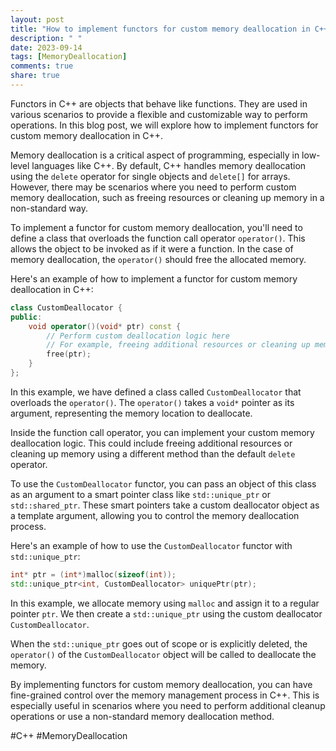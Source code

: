 ```yaml
---
layout: post
title: "How to implement functors for custom memory deallocation in C++"
description: " "
date: 2023-09-14
tags: [MemoryDeallocation]
comments: true
share: true
---
```

 

Functors in C++ are objects that behave like functions. They are used in various scenarios to provide a flexible and customizable way to perform operations. In this blog post, we will explore how to implement functors for custom memory deallocation in C++.

Memory deallocation is a critical aspect of programming, especially in low-level languages like C++. By default, C++ handles memory deallocation using the `delete` operator for single objects and `delete[]` for arrays. However, there may be scenarios where you need to perform custom memory deallocation, such as freeing resources or cleaning up memory in a non-standard way. 

To implement a functor for custom memory deallocation, you'll need to define a class that overloads the function call operator `operator()`. This allows the object to be invoked as if it were a function. In the case of memory deallocation, the `operator()` should free the allocated memory. 

Here's an example of how to implement a functor for custom memory deallocation in C++:

```cpp
class CustomDeallocator {
public:
    void operator()(void* ptr) const {
        // Perform custom deallocation logic here
        // For example, freeing additional resources or cleaning up memory
        free(ptr);
    } 
};
```

In this example, we have defined a class called `CustomDeallocator` that overloads the `operator()`. The `operator()` takes a `void*` pointer as its argument, representing the memory location to deallocate. 

Inside the function call operator, you can implement your custom memory deallocation logic. This could include freeing additional resources or cleaning up memory using a different method than the default `delete` operator.

To use the `CustomDeallocator` functor, you can pass an object of this class as an argument to a smart pointer class like `std::unique_ptr` or `std::shared_ptr`. These smart pointers take a custom deallocator object as a template argument, allowing you to control the memory deallocation process.

Here's an example of how to use the `CustomDeallocator` functor with `std::unique_ptr`:

```cpp
int* ptr = (int*)malloc(sizeof(int));
std::unique_ptr<int, CustomDeallocator> uniquePtr(ptr);
```

In this example, we allocate memory using `malloc` and assign it to a regular pointer `ptr`. We then create a `std::unique_ptr` using the custom deallocator `CustomDeallocator`. 

When the `std::unique_ptr` goes out of scope or is explicitly deleted, the `operator()` of the `CustomDeallocator` object will be called to deallocate the memory.

By implementing functors for custom memory deallocation, you can have fine-grained control over the memory management process in C++. This is especially useful in scenarios where you need to perform additional cleanup operations or use a non-standard memory deallocation method.

#C++ #MemoryDeallocation